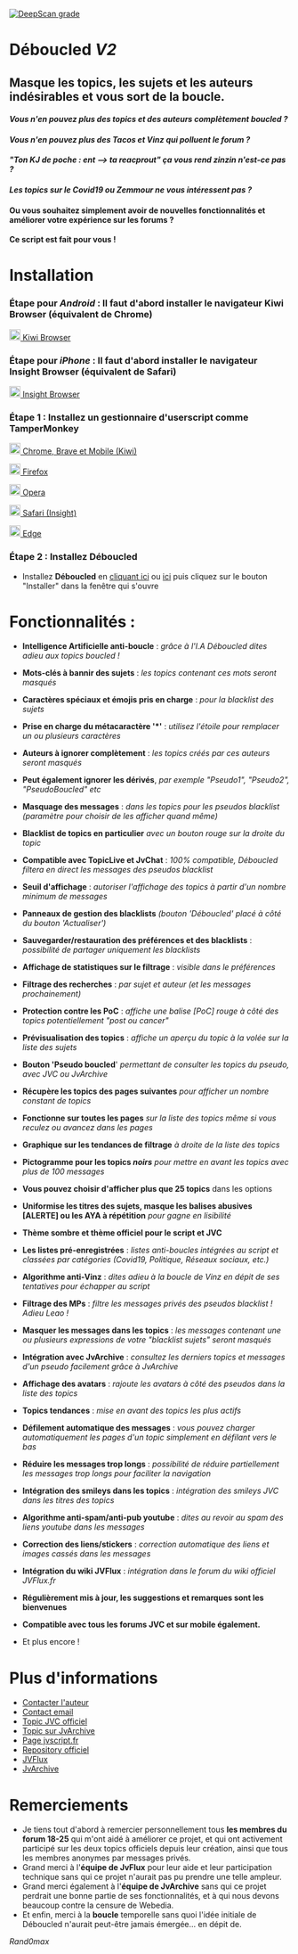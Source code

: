 [![DeepScan grade](https://deepscan.io/api/teams/16229/projects/19461/branches/505944/badge/grade.svg)](https://deepscan.io/dashboard#view=project&tid=16229&pid=19461&bid=505944)

# **Déboucled *V2***

## Masque les topics, les sujets et les auteurs indésirables et vous sort de la boucle.

#### *Vous n'en pouvez plus des topics et des auteurs complètement boucled ?*
#### *Vous n'en pouvez plus des Tacos et Vinz qui polluent le forum ?*
#### *"Ton KJ de poche : ent --> ta reacprout" ça vous rend zinzin n'est-ce pas ?*
#### *Les topics sur le Covid19 ou Zemmour ne vous intéressent pas ?*
#### Ou vous souhaitez simplement avoir de nouvelles fonctionnalités et améliorer votre expérience sur les forums ?

**Ce script est fait pour vous !**

# Installation

### Étape pour _Android_ : Il faut d'abord installer le navigateur **Kiwi Browser** (équivalent de Chrome)

<a href="https://play.google.com/store/apps/details?id=com.kiwibrowser.browser" target="_blank"><img src="https://kiwibrowser.com/wp-content/uploads/2019/09/cropped-Favicon-512x512-32x32.png" alt="Chrome" width="20"/> Kiwi Browser</a>

### Étape pour _iPhone_ : Il faut d'abord installer le navigateur **Insight Browser** (équivalent de Safari)

<a href="https://apps.apple.com/app/apple-store/id1531407280?mt=8" target="_blank"><img src="https://cdn.umso.co/pxvr5mgeg4se/assets/aum444nl.png" alt="Insight" width="20"/> Insight Browser</a>

### Étape 1 : Installez un gestionnaire d'userscript comme **TamperMonkey**

<a href="https://chrome.google.com/webstore/detail/tampermonkey/dhdgffkkebhmkfjojejmpbldmpobfkfo?hl=fr" target="_blank"><img src="https://upload.wikimedia.org/wikipedia/commons/e/e1/Google_Chrome_icon_%28February_2022%29.svg" alt="Chrome" width="20"/> Chrome, Brave et Mobile (Kiwi)</a>

<a href="https://addons.mozilla.org/fr/firefox/addon/tampermonkey/" target="_blank"><img src="https://upload.wikimedia.org/wikipedia/commons/a/a0/Firefox_logo%2C_2019.svg" alt="Firefox" width="20"/> Firefox</a>

<a href="https://addons.opera.com/fr/extensions/details/tampermonkey-beta/?display=en/" target="_blank"><img src="https://upload.wikimedia.org/wikipedia/commons/4/49/Opera_2015_icon.svg" alt="Opera" width="20"/> Opera</a>

<a href="https://apps.apple.com/app/apple-store/id1482490089?pt=117945903&ct=tm.net&mt=8/" target="_blank"><img src="https://upload.wikimedia.org/wikipedia/en/7/71/Safari_14_icon.png" alt="Safari" width="20"/> Safari (Insight)</a>

<a href="https://microsoftedge.microsoft.com/addons/detail/tampermonkey/iikmkjmpaadaobahmlepeloendndfphd/" target="_blank"><img src="https://upload.wikimedia.org/wikipedia/commons/9/98/Microsoft_Edge_logo_%282019%29.svg" alt="Edge" width="20"/> Edge</a>

### Étape 2 : Installez **Déboucled**

- Installez **Déboucled** en [cliquant ici](https://github.com/Rand0max/deboucled/raw/master/deboucled.user.js) ou [ici](https://jvscript.fr/script/deboucled) puis cliquez sur le bouton "Installer" dans la fenêtre qui s'ouvre

# Fonctionnalités :

- **Intelligence Artificielle anti-boucle** : *grâce à l'I.A Déboucled dites adieu aux topics boucled !*
- **Mots-clés à bannir des sujets** : *les topics contenant ces mots seront masqués*
- **Caractères spéciaux et émojis pris en charge** : *pour la blacklist des sujets*
- **Prise en charge du métacaractère '\*'** : *utilisez l'étoile pour remplacer un ou plusieurs caractères*
- **Auteurs à ignorer complètement** : *les topics créés par ces auteurs seront masqués*
- **Peut également ignorer les dérivés**, *par exemple "Pseudo1", "Pseudo2", "PseudoBoucled" etc*
- **Masquage des messages** : *dans les topics pour les pseudos blacklist (paramètre pour choisir de les afficher quand même)*
- **Blacklist de topics en particulier** *avec un bouton rouge sur la droite du topic*
- **Compatible avec TopicLive et JvChat** : *100% compatible, Déboucled filtera en direct les messages des pseudos blacklist*
- **Seuil d'affichage** : *autoriser l'affichage des topics à partir d'un nombre minimum de messages*
- **Panneaux de gestion des blacklists** *(bouton 'Déboucled' placé à côté du bouton 'Actualiser')*
- **Sauvegarder/restauration des préférences et des blacklists** : *possibilité de partager uniquement les blacklists*
- **Affichage de statistiques sur le filtrage** : *visible dans le préférences*
- **Filtrage des recherches** : *par sujet et auteur (et les messages prochainement)*
- **Protection contre les PoC** : *affiche une balise [PoC] rouge à côté des topics potentiellement "post ou cancer"*
- **Prévisualisation des topics** : *affiche un aperçu du topic à la volée sur la liste des sujets*
- **Bouton 'Pseudo boucled**' *permettant de consulter les topics du pseudo, avec JVC ou JvArchive*
- **Récupère les topics des pages suivantes** *pour afficher un nombre constant de topics*
- **Fonctionne sur toutes les pages** *sur la liste des topics même si vous reculez ou avancez dans les pages*
- **Graphique sur les tendances de filtrage** *à droite de la liste des topics*
- **Pictogramme pour les topics *noirs*** *pour mettre en avant les topics avec plus de 100 messages*
- **Vous pouvez choisir d'afficher plus que 25 topics** dans les options
- **Uniformise les titres des sujets, masque les balises abusives [ALERTE] ou les AYA à répétition** *pour gagne en lisibilité*
- **Thème sombre et thème officiel pour le script et JVC**
- **Les listes pré-enregistrées** : *listes anti-boucles intégrées au script et classées par catégories (Covid19, Politique, Réseaux sociaux, etc.)*
- **Algorithme anti-Vinz** : *dites adieu à la boucle de Vinz en dépit de ses tentatives pour échapper au script*
- **Filtrage des MPs** : *filtre les messages privés des pseudos blacklist ! Adieu Leao !*
- **Masquer les messages dans les topics** : *les messages contenant une ou plusieurs expressions de votre "blacklist sujets" seront masqués*
- **Intégration avec JvArchive** : *consultez les derniers topics et messages d'un pseudo facilement grâce à JvArchive*
- **Affichage des avatars** : *rajoute les avatars à côté des pseudos dans la liste des topics*
- **Topics tendances** : *mise en avant des topics les plus actifs*
- **Défilement automatique des messages** : *vous pouvez charger automatiquement les pages d'un topic simplement en défilant vers le bas*
- **Réduire les messages trop longs** : *possibilité de réduire partiellement les messages trop longs pour faciliter la navigation*
- **Intégration des smileys dans les topics** : *intégration des smileys JVC dans les titres des topics*
- **Algorithme anti-spam/anti-pub youtube** : *dites au revoir au spam des liens youtube dans les messages*
- **Correction des liens/stickers** : *correction automatique des liens et images cassés dans les messages*
- **Intégration du wiki JVFlux** : *intégration dans le forum du wiki officiel JVFlux.fr*
- **Régulièrement mis à jour, les suggestions et remarques sont les bienvenues**
- **Compatible avec tous les forums JVC et sur mobile également.**

- Et plus encore !

# Plus d'informations

- [Contacter l'auteur](https://www.jeuxvideo.com/messages-prives/nouveau.php?all_dest=Rand0maxReborn)
- [Contact email](mailto:rand0max@protonmail.com)
- [Topic JVC officiel](https://www.jeuxvideo.com/forums/42-51-68410257-1-0-1-0-officiel-deboucled-v2-est-arrive-fini-la-boucle-et-le-spam.htm)
- [Topic sur JvArchive](https://jvarchive.com/forums/42-51-68410257-1-0-1-0-officiel-deboucled-v2-est-arrive-fini-la-boucle-et-le-spam)
- [Page jvscript.fr](https://jvscript.fr/script/deboucled)
- [Repository officiel](https://github.com/Rand0max/deboucled/)
- [JVFlux](https://jvflux.fr/)
- [JvArchive](https://jvarchive.com/)

# Remerciements

- Je tiens tout d'abord à remercier personnellement tous **les membres du forum 18-25** qui m'ont aidé à améliorer ce projet, et qui ont activement participé sur les deux topics officiels depuis leur création, ainsi que tous les membres anonymes par messages privés.
- Grand merci à l'**équipe de JvFlux** pour leur aide et leur participation technique sans qui ce projet n'aurait pas pu prendre une telle ampleur.
- Grand merci également à l'**équipe de JvArchive** sans qui ce projet perdrait une bonne partie de ses fonctionnalités, et à qui nous devons beaucoup contre la censure de Webedia.
- Et enfin, merci à la **boucle** temporelle sans quoi l'idée initiale de Déboucled n'aurait peut-être jamais émergée... en dépit de.

*Rand0max*